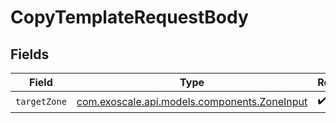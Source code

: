 # CopyTemplateRequestBody


## Fields

| Field                                                                                | Type                                                                                 | Required                                                                             | Description                                                                          |
| ------------------------------------------------------------------------------------ | ------------------------------------------------------------------------------------ | ------------------------------------------------------------------------------------ | ------------------------------------------------------------------------------------ |
| `targetZone`                                                                         | [com.exoscale.api.models.components.ZoneInput](../../models/components/ZoneInput.md) | :heavy_check_mark:                                                                   | Zone                                                                                 |